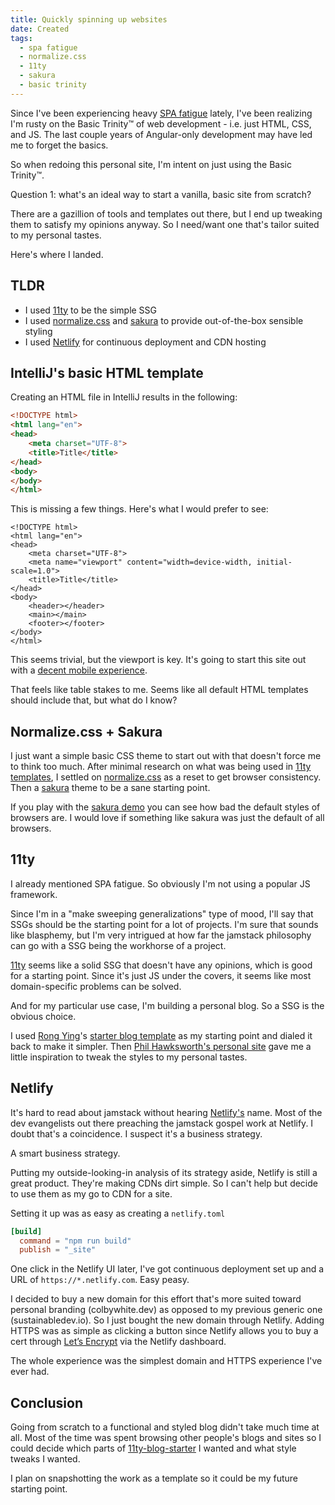 ```yaml
---
title: Quickly spinning up websites
date: Created
tags:
  - spa fatigue
  - normalize.css
  - 11ty
  - sakura
  - basic trinity
---
```


Since I've been experiencing heavy [SPA fatigue] lately, I've been realizing I'm rusty on the Basic Trinity&trade; of web development - i.e. just HTML, CSS, and JS.
The last couple years of Angular-only development may have led me to forget the basics.

So when redoing this personal site, I'm intent on just using the Basic Trinity&trade;.

Question 1: what's an ideal way to start a vanilla, basic site from scratch?

There are a gazillion of tools and templates out there, but I end up tweaking them to satisfy my opinions anyway.
So I need/want one that's tailor suited to my personal tastes.

Here's where I landed.

<!-- excerpt -->

## TLDR

- I used [11ty] to be the simple SSG
- I used [normalize.css] and [sakura] to provide out-of-the-box sensible styling
- I used [Netlify] for continuous deployment and CDN hosting

## IntelliJ's basic HTML template

Creating an HTML file in IntelliJ results in the following:

```html
<!DOCTYPE html>
<html lang="en">
<head>
    <meta charset="UTF-8">
    <title>Title</title>
</head>
<body>
</body>
</html>
```

This is missing a few things. Here's what I would prefer to see:

``` html/4,8-10/
<!DOCTYPE html>
<html lang="en">
<head>
    <meta charset="UTF-8">
    <meta name="viewport" content="width=device-width, initial-scale=1.0">
    <title>Title</title>
</head>
<body>
    <header></header>
    <main></main>
    <footer></footer>
</body>
</html>
```

This seems trivial, but the viewport is key.
It's going to start this site out with a [decent mobile experience][Coyer on initial scale].

That feels like table stakes to me.
Seems like all default HTML templates should include that, but what do I know?

## Normalize.css + Sakura

I just want a simple basic CSS theme to start out with that doesn't force me to think too much.
After minimal research on what was being used in [11ty templates], I settled on [normalize.css] as a reset to get browser consistency.
Then a [sakura] theme to be a sane starting point.

If you play with the [sakura demo] you can see how bad the default styles of browsers are.
I would love if something like sakura was just the default of all browsers.

## 11ty

I already mentioned SPA fatigue.
So obviously I'm not using a popular JS framework.

Since I'm in a "make sweeping generalizations" type of mood, I'll say that SSGs should be the starting point for a lot of projects.
I'm sure that sounds like blasphemy, but I'm very intrigued at how far the jamstack philosophy can go with a SSG being the workhorse of a project.

[11ty] seems like a solid SSG that doesn't have any opinions, which is good for a starting point.
Since it's just JS under the covers, it seems like most domain-specific problems can be solved.

And for my particular use case, I'm building a personal blog. So a SSG is the obvious choice.

I used [Rong Ying]'s [starter blog template][11ty-blog-starter] as my starting point and dialed it back to make it simpler.
Then [Phil Hawksworth's personal site][hawksworx] gave me a little inspiration to tweak the styles to my personal tastes.

## Netlify

It's hard to read about jamstack without hearing [Netlify's][Netlify] name.
Most of the dev evangelists out there preaching the jamstack gospel work at Netlify.
I doubt that's a coincidence.
I suspect it's a business strategy.

A smart business strategy.

Putting my outside-looking-in analysis of its strategy aside, Netlify is still a great product.
They're making CDNs dirt simple.
So I can't help but decide to use them as my go to CDN for a site.

Setting it up was as easy as creating a `netlify.toml`

```toml
[build]
  command = "npm run build"
  publish = "_site"
```

One click in the Netlify UI later, I've got continuous deployment set up and a URL of `https://*.netlify.com`.
Easy peasy.

I decided to buy a new domain for this effort that's more suited toward personal branding (colbywhite.dev) as opposed to my previous generic one (sustainabledev.io).
So I just bought the new domain through Netlify.
Adding HTTPS was as simple as clicking a button since Netlify allows you to buy a cert through [Let’s Encrypt] via the Netlify dashboard.

The whole experience was the simplest domain and HTTPS experience I've ever had.

## Conclusion

Going from scratch to a functional and styled blog didn't take much time at all.
Most of the time was spent browsing other people's blogs and sites so I could decide which parts of [11ty-blog-starter] I wanted and what style tweaks I wanted.

I plan on snapshotting the work as a template so it could be my future starting point.

[SPA fatigue]: https://macwright.com/2020/05/10/spa-fatigue.html
[normalize.css]: https://necolas.github.io/normalize.css
[Coyer on initial scale]: https://css-tricks.com/probably-use-initial-scale1/
[sakura]: https://oxal.org/projects/sakura
[sakura demo]: https://oxal.org/projects/sakura/demo
[11ty]: https://11ty.dev
[11ty-blog-starter]: https://github.com/kohrongying/11ty-blog-starter
[hawksworx]: https://www.hawksworx.com
[Rong Ying]: https://github.com/kohrongying
[Netlify]: https://www.netlify.com
[Let’s Encrypt]: https://letsencrypt.org/
[11ty templates]: https://www.11ty.dev/docs/starter/
